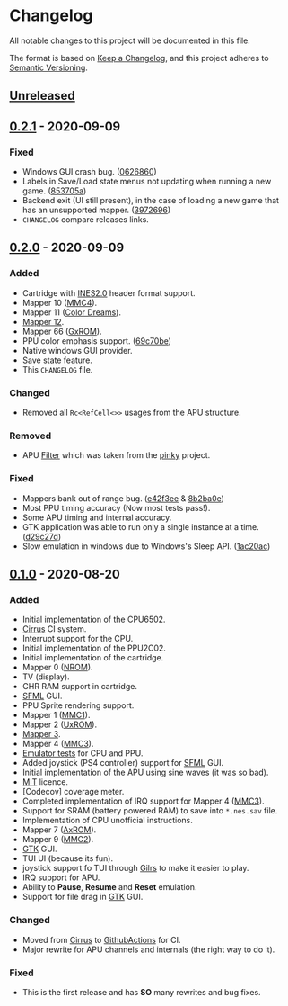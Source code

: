 # Changelog
All notable changes to this project will be documented in this file.

The format is based on [Keep a Changelog](https://keepachangelog.com/en/1.0.0/),
and this project adheres to [Semantic Versioning](https://semver.org/spec/v2.0.0.html).

## [Unreleased]

## [0.2.1] - 2020-09-09
### Fixed
- Windows GUI crash bug. ([0626860])
- Labels in Save/Load state menus not updating when running a new game. ([853705a])
- Backend exit (UI still present), in the case of loading a new game that has an unsupported mapper. ([3972696])
- `CHANGELOG` compare releases links.

## [0.2.0] - 2020-09-09
### Added
- Cartridge with [INES2.0] header format support.
- Mapper 10 ([MMC4]).
- Mapper 11 ([Color Dreams]).
- [Mapper 12].
- Mapper 66 ([GxROM]).
- PPU color emphasis support. ([69c70be])
- Native windows GUI provider.
- Save state feature.
- This `CHANGELOG` file.

### Changed
- Removed all `Rc<RefCell<>>` usages from the APU structure.

### Removed
- APU [Filter] which was taken from the [pinky] project.

### Fixed
- Mappers bank out of range bug. ([e42f3ee] & [8b2ba0e])
- Most PPU timing accuracy (Now most tests pass!).
- Some APU timing and internal accuracy.
- GTK application was able to run only a single instance at a time. ([d29c27d])
- Slow emulation in windows due to Windows's Sleep API. ([1ac20ac])

## [0.1.0] - 2020-08-20
### Added
- Initial implementation of the CPU6502.
- [Cirrus] CI system.
- Interrupt support for the CPU.
- Initial implementation of the PPU2C02.
- Initial implementation of the cartridge.
- Mapper 0 ([NROM]).
- TV (display).
- CHR RAM support in cartridge.
- [SFML] GUI.
- PPU Sprite rendering support.
- Mapper 1 ([MMC1]).
- Mapper 2 ([UxROM]).
- [Mapper 3].
- Mapper 4 ([MMC3]).
- [Emulator tests] for CPU and PPU.
- Added joystick (PS4 controller) support for [SFML] GUI.
- Initial implementation of the APU using sine waves (it was so bad).
- [MIT] licence.
- [Codecov] coverage meter.
- Completed implementation of IRQ support for Mapper 4 ([MMC3]).
- Support for SRAM (battery powered RAM) to save into `*.nes.sav` file.
- Implementation of CPU unofficial instructions.
- Mapper 7 ([AxROM]).
- Mapper 9 ([MMC2]).
- [GTK] GUI.
- TUI UI (because its fun).
- joystick support fo TUI through [Gilrs] to make it easier to play.
- IRQ support for APU.
- Ability to **Pause**, **Resume** and **Reset** emulation.
- Support for file drag in [GTK] GUI.

### Changed
- Moved from [Cirrus] to [GithubActions] for CI.
- Major rewrite for APU channels and internals (the right way to do it).

### Fixed
- This is the first release and has **SO** many rewrites and bug fixes.

[Unreleased]: https://github.com/Amjad50/plastic/compare/v0.2.0...HEAD
[0.2.1]: https://github.com/Amjad50/plastic/compare/v0.2.0...v0.2.1
[0.2.0]: https://github.com/Amjad50/plastic/compare/v0.1.0...v0.2.0
[0.1.0]: https://github.com/Amjad50/plastic/releases/tag/v0.1.0

[69c70be]: https://github.com/Amjad50/plastic/commit/69c70be
[e42f3ee]: https://github.com/Amjad50/plastic/commit/e42f3ee
[8b2ba0e]: https://github.com/Amjad50/plastic/commit/8b2ba0e
[d29c27d]: https://github.com/Amjad50/plastic/commit/d29c27d
[1ac20ac]: https://github.com/Amjad50/plastic/commit/1ac20ac
[0626860]: https://github.com/Amjad50/plastic/commit/0626860
[853705a]: https://github.com/Amjad50/plastic/commit/853705a
[3972696]: https://github.com/Amjad50/plastic/commit/3972696

[Emulator tests]: http://wiki.nesdev.com/w/index.php/Emulator_tests

[INES2.0]: https://wiki.nesdev.com/w/index.php/NES_2.0

[NROM]: https://wiki.nesdev.com/w/index.php/INES_Mapper_000
[MMC1]: https://wiki.nesdev.com/w/index.php/INES_Mapper_001
[UxROM]: https://wiki.nesdev.com/w/index.php/INES_Mapper_002
[Mapper 3]: https://wiki.nesdev.com/w/index.php/INES_Mapper_003
[MMC3]: https://wiki.nesdev.com/w/index.php/INES_Mapper_004
[AxROM]: https://wiki.nesdev.com/w/index.php/INES_Mapper_007
[MMC2]: https://wiki.nesdev.com/w/index.php/INES_Mapper_009
[MMC4]: https://wiki.nesdev.com/w/index.php/INES_Mapper_010
[Color Dreams]: https://wiki.nesdev.com/w/index.php/INES_Mapper_011
[Mapper 12]: https://wiki.nesdev.com/w/index.php/INES_Mapper_012
[GxROM]: https://wiki.nesdev.com/w/index.php/INES_Mapper_066

[Filter]: https://github.com/koute/pinky/blob/17c51a1e96a6eead0b340031bc97634e7261b928/nes/src/filter.rs
[pinky]: https://github.com/koute/pinky

[MIT]: https://github.com/Amjad50/plastic/blob/0ca36f10174829647469f8980b7e3fc282e7151a/LICENSE

[Cirrus]: https://cirrus-ci.org/
[GithubActions]: https://github.com/features/actions

[SFML]: https://www.sfml-dev.org/
[GTK]: https://www.gtk.org/
[Gilrs]: https://gitlab.com/gilrs-project/gilrs
